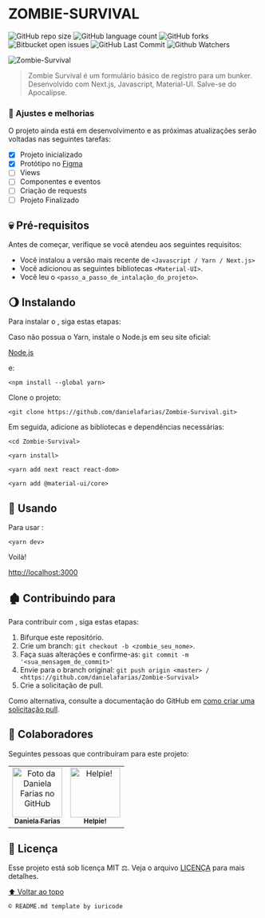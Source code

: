 # ZOMBIE-SURVIVAL

![GitHub repo size](https://img.shields.io/github/repo-size/danielafarias/Zombie-Survival?style=for-the-badge)
![GitHub language count](https://img.shields.io/github/languages/count/danielafarias/Zombie-Survival?style=for-the-badge)
![GitHub forks](https://img.shields.io/chocolatey/dt/Zombie-Survival?style=for-the-badge)
![Bitbucket open issues](https://img.shields.io/bitbucket/issues/danielafarias/Zombie-Survival?style=for-the-badge)
![GitHub Last Commit](https://img.shields.io/github/last-commit/danielafarias/Zombie-Survival?style=for-the-badge)
![Github Watchers](https://img.shields.io/github/watchers/danielafarias/Zombie-Survival?style=for-the-badge)

![Zombie-Survival](https://user-images.githubusercontent.com/79869120/130368541-6cb2e21b-aaa6-4c48-8b8a-90eeda5deca4.png)


> Zombie Survival é um formulário básico de registro para um bunker. Desenvolvido com Next.js, Javascript, Material-UI. Salve-se do Apocalipse.

### 🖤 Ajustes e melhorias

O projeto ainda está em desenvolvimento e as próximas atualizações serão voltadas nas seguintes tarefas:

- [x] Projeto inicializado
- [x] Protótipo no [Figma](https://www.figma.com/proto/Pflmgthb5P4Vk4ccpodY50/Zombie-Survival?node-id=2%3A3&scaling=scale-down&page-id=0%3A1&starting-point-node-id=2%3A3)
- [ ] Views
- [ ] Componentes e eventos
- [ ] Criação de requests
- [ ] Projeto Finalizado

## 💀 Pré-requisitos

Antes de começar, verifique se você atendeu aos seguintes requisitos:

* Você instalou a versão mais recente de `<Javascript / Yarn / Next.js>`
* Você adicionou as seguintes bibliotecas  `<Material-UI>`.
* Você leu o `<passo_a_passo_de_intalação_do_projeto>`.

## 🌖 Instalando <Zombie-Survival>

Para instalar o <Zombie-Survival>, siga estas etapas:

Caso não possua o Yarn, instale o Node.js em seu site oficial:

[Node.js](https://nodejs.org/en/download/)

e:

```
<npm install --global yarn>
```

Clone o projeto:
```
<git clone https://github.com/danielafarias/Zombie-Survival.git>
```

Em seguida, adicione as bibliotecas e dependências necessárias:
```
<cd Zombie-Survival>
```
```
<yarn install>
```
```
<yarn add next react react-dom>
```

```
<yarn add @material-ui/core>
```

## 🧟 Usando <Zombie-Survival>

Para usar <Zombie-Survival>:

```
<yarn dev>
```

Voilà!

[http://localhost:3000](http://localhost:3000)


## 🏚 Contribuindo para <Zombie-Survival>

Para contribuir com <Zombie-Survival>, siga estas etapas:

1. Bifurque este repositório.
2. Crie um branch: `git checkout -b <zombie_seu_nome>`.
3. Faça suas alterações e confirme-as: `git commit -m '<sua_mensagem_de_commit>'`
4. Envie para o branch original: `git push origin <master> / <https://github.com/danielafarias/Zombie-Survival>`
5. Crie a solicitação de pull.

Como alternativa, consulte a documentação do GitHub em [como criar uma solicitação pull](https://help.github.com/en/github/collaborating-with-issues-and-pull-requests/creating-a-pull-request).

## 🧠 Colaboradores

Seguintes pessoas que contribuíram para este projeto:

<table>
  <tr>
    <td align="center">
      <a href="#">
        <img src="https://avatars.githubusercontent.com/u/79869120?v=4" width="100px;" alt="Foto da Daniela Farias no GitHub"/><br>
        <sub>
          <b>Daniela Farias</b>
        </sub>
      </a>
    </td>
    <td align="center">
      <a href="#">
        <img src="https://media-exp1.licdn.com/dms/image/C4D0BAQFbsUtEbdVptQ/company-logo_200_200/0/1519864684234?e=2159024400&v=beta&t=PC0adckxXD0H-mPf-aApeicYh4e6OZn_xIuaNgc7edY" width="100px;" alt="Helpie!"/><br>
        <sub>
          <b>Helpie!</b>
        </sub>
      </a>
    </td>
  </tr>
</table>

## 📜 Licença

Esse projeto está sob licença MIT ⚖️. Veja o arquivo [LICENÇA](LICENSE.md) para mais detalhes.

[⬆ Voltar ao topo](#zombie-survival)<br>

```
© README.md template by iuricode
```
